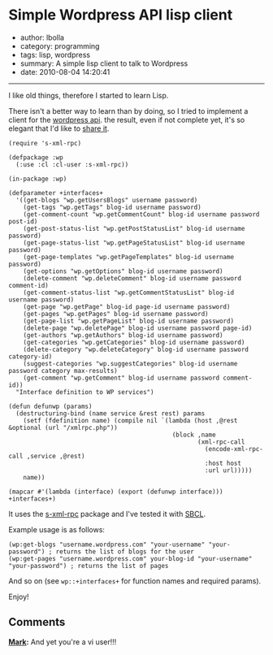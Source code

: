 # Simple Wordpress API lisp client

- author: lbolla
- category: programming
- tags: lisp, wordpress
- summary: A simple lisp client to talk to Wordpress
- date: 2010-08-04 14:20:41

----------------

I like old things, therefore I started to learn Lisp.

There isn't a better way to learn than by doing, so I tried to implement a
client for the [wordpress api][1]. the result, even if not complete yet, it's
so elegant that I'd like to [share it][2].
    
    (require 's-xml-rpc)
    
    (defpackage :wp 
      (:use :cl :cl-user :s-xml-rpc))
    
    (in-package :wp)
    
    (defparameter +interfaces+ 
      '((get-blogs "wp.getUsersBlogs" username password)
        (get-tags "wp.getTags" blog-id username password)
        (get-comment-count "wp.getCommentCount" blog-id username password post-id)
        (get-post-status-list "wp.getPostStatusList" blog-id username password)
        (get-page-status-list "wp.getPageStatusList" blog-id username password)
        (get-page-templates "wp.getPageTemplates" blog-id username password)
        (get-options "wp.getOptions" blog-id username password)
        (delete-comment "wp.deleteComment" blog-id username password comment-id)
        (get-comment-status-list "wp.getCommentStatusList" blog-id username password)
        (get-page "wp.getPage" blog-id page-id username password)
        (get-pages "wp.getPages" blog-id username password)
        (get-page-list "wp.getPageList" blog-id username password)
        (delete-page "wp.deletePage" blog-id username password page-id)
        (get-authors "wp.getAuthors" blog-id username password)
        (get-categories "wp.getCategories" blog-id username password)
        (delete-category "wp.deleteCategory" blog-id username password category-id)
        (suggest-categories "wp.suggestCategories" blog-id username password category max-results)
        (get-comment "wp.getComment" blog-id username password comment-id))
      "Interface definition to WP services")
    
    (defun defunwp (params) 
      (destructuring-bind (name service &rest rest) params
        (setf (fdefinition name) (compile nil `(lambda (host ,@rest &optional (url "/xmlrpc.php")) 
                                                 (block ,name 
                                                        (xml-rpc-call 
                                                          (encode-xml-rpc-call ,service ,@rest)
                                                          :host host
                                                          :url url)))))
        name))
    
    (mapcar #'(lambda (interface) (export (defunwp interface))) +interfaces+)
    
    

It uses the [s-xml-rpc][3] package and I've tested it with [SBCL][4].

Example usage is as follows:
    
    (wp:get-blogs "username.wordpress.com" "your-username" "your-password") ; returns the list of blogs for the user
    (wp:get-pages "username.wordpress.com" your-blog-id "your-username" "your-password") ; returns the list of pages

And so on (see `wp::+interfaces+` for function names and required params).

Enjoy!

   [1]: http://codex.wordpress.org/XML-RPC_Support
   [2]: http://github.com/lbolla/junk/blob/master/lisp/wordpress.lisp
   [3]: http://common-lisp.net/project/s-xml-rpc/
   [4]: http://www.sbcl.org/

## Comments

**[Mark](#74 "2010-08-04 14:22:04"):** And yet you're a vi user!!!

